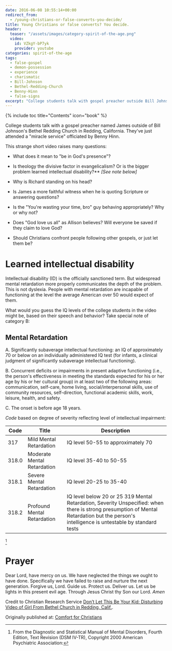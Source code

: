 ```yaml
---
date: 2016-06-08 10:55:14+00:00
redirect_from:
  - /young-christians-or-false-converts-you-decide/
title: Young Christians or false converts? You decide.
header:
  teaser: "/assets/images/category-spirit-of-the-age.png"
  video:
    id: VZkgY-bP7yk
    provider: youtube
categories: spirit-of-the-age
tags:
  - false-gospel
  - demon-possession
  - experience
  - charismatic
  - Bill-Johnson
  - Bethel-Redding-Church
  - Benny-Hinn
  - false-signs
excerpt: "College students talk with gospel preacher outside Bill Johnson's Bethel Redding Church after miracle service officiated by Benny Hinn.  Strange video raises many questions."
---
```

{% include toc title="Contents" icon="book" %}



College students talk with a gospel preacher named James outside of Bill Johnson's Bethel Redding Church in Redding, California.  They've just attended a "miracle service" officiated by Benny Hinn.

This strange short video raises many questions:





  * What does it mean to "be in God's presence"?


  * Is theology the divisive factor in evangelicalism? Or is the bigger problem learned intellectual disability?** _[See note below]_



  * Why is Richard standing on his head?



  * Is James a more faithful witness when he is quoting Scripture or answering questions?



  * Is the "You're wasting your time, bro" guy behaving appropriately? Why or why not?



  * Does "God love us all" as Allison believes?  Will everyone be saved if they claim to love God?



  * Should Christians confront people following other gospels, or just let them be?










# Learned intellectual disability





Intellectual disability (ID) is the officially sanctioned term.  But widespread mental retardation more properly communicates the depth of the problem.  This is not dyslexia.  People with mental retardation are incapable of functioning at the level the average American over 50 would expect of them.

What would you guess the IQ levels of the college students in the video might be, based on their speech and behavior?  Take special note of category B:



## Mental Retardation

A. Significantly subaverage intellectual functioning: an IQ of approximately 70 or below on an individually administered IQ test (for infants, a clinical judgment of significantly subaverage intellectual functioning).

B. Concurrent deficits or impairments in present adaptive functioning (i.e., the person's effectiveness in meeting the standards expected for his or her age by his or her cultural group) in at least two of the following areas: communication, self-care, home living, social/interpersonal skills, use of community resources, self-direction, functional academic skills, work, leisure, health, and safety.

C. The onset is before age 18 years.

_Code_ based on degree of severity reflecting level of intellectual impairment:

Code | Title | Description
--- | --- | ---
317 | Mild Mental Retardation | IQ level 50-55 to approximately 70 
318.0 | Moderate Mental Retardation | IQ level 35-40 to 50-55 
318.1 | Severe Mental Retardation | IQ level 20-25 to 35-40 
318.2 | Profound Mental Retardation | IQ level below 20 or 25 319 Mental Retardation, Severity Unspecified: when there is strong presumption of Mental Retardation but the person's intelligence is untestable by standard tests

[^7d81f5fb]

[^7d81f5fb]: From the Diagnostic and Statistical Manual of Mental Disorders, Fourth Edition, Text Revision (DSM IV-TR), Copyright 2000 American Psychiatric Association:







# Prayer





Dear Lord, have mercy on us.  We have neglected the things we ought to have done. Specifically we have failed to raise and nurture the next generation.  Forgive us, Lord.  Guide us.  Protect us.  Deliver us.  Let us be lights in this present evil age.  Through Jesus Christ thy Son our Lord.  _Amen_

Credit to Christian Research Service [Don’t Let This Be Your Kid: Disturbing Video of Girl From Bethel Church in Redding, Calif.](http://www.christianresearchservice.com/dont-let-this-be-your-kid-disturbing-video-of-girl-from-bethel-church-in-redding-calif/).

<div>Originally published at: <a href='http://www.alecsatin.com/'>Comfort for Christians</a></div>
